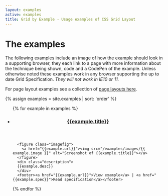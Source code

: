 ```yaml
---
layout: examples
active: examples
title: Grid by Example - Usage examples of CSS Grid Layout
---
```

# The examples

<div class="content">
  <p>The following examples include an image of how the example should look in a supporting browser, they each link to a page with more information about the technique being shown, code and a CodePen of the example. Unless otherwise noted these examples work in any browser supporting the up to date Grid Specification. <em>They will not work in IE10 or 11.</em></p>

  <p>For page layout examples see a collection of <a href="/examples/page-layout">page layouts here</a>.</p>
  
</div>



{% assign examples = site.examples | sort: 'order' %}
<ul class="examples-detail-list">
  {% for example in examples %}
  <li class="example" id="example{{ example.number }}">
    <header><h3><a href="{{example.url}}">{{example.title}}</a></h3></header>
    
      <figure class="imagefig">
        <a href="{{example.url}}"><img src="/examples/images/{{ example.image }}" alt="Screenshot of {{example.title}}"></a>
      </figure>
      <div class="description">
      {{example.desc}}
      </div>
      <footer><a href="{{example.url}}">View example</a> | <a href="{{example.spec}}">Read specification</a></footer>
  </li>
 {% endfor %}
</ul>

